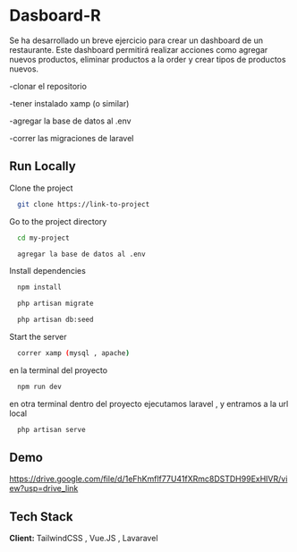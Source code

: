 
# Dasboard-R

Se ha desarrollado un breve ejercicio para crear un dashboard de un restaurante. Este dashboard permitirá realizar acciones como agregar nuevos productos, eliminar productos a la order y crear tipos de productos nuevos.




-clonar el repositorio

-tener instalado xamp (o similar)

-agregar la base de datos al .env

-correr las migraciones de laravel
## Run Locally

Clone the project

```bash
  git clone https://link-to-project
```

Go to the project directory

```bash
  cd my-project
```
```bash
  agregar la base de datos al .env 
```
Install dependencies

```bash
  npm install
```
```bash
  php artisan migrate
```
```bash
  php artisan db:seed
```



Start the server

```bash
  correr xamp (mysql , apache)
```
en la terminal del proyecto
```bash
  npm run dev
```
en otra terminal dentro del proyecto ejecutamos laravel , y entramos a la url local 

```bash
  php artisan serve
```

## Demo

https://drive.google.com/file/d/1eFhKmflf77U41fXRmc8DSTDH99ExHIVR/view?usp=drive_link


## Tech Stack

**Client:** TailwindCSS , Vue.JS , Lavaravel

